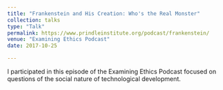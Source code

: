 ```yaml
---
title: "Frankenstein and His Creation: Who's the Real Monster"
collection: talks
type: "Talk"
permalink: https://www.prindleinstitute.org/podcast/frankenstein/
venue: "Examining Ethics Podcast"
date: 2017-10-25

---
```


I participated in this episode of the Examining Ethics Podcast focused on questions of the social nature of technological development. 